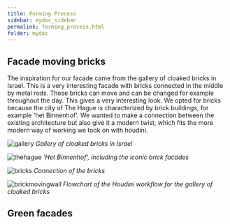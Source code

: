 ```yaml
---
title: Forming Process
sidebar: mydoc_sidebar
permalink: forming_process.html
folder: mydoc
---
```


## Facade moving bricks
The inspiration for our facade came from the gallery of cloaked bricks in Israel. This is a very interesting facade with bricks connected in the middle by metal rods. These bricks can move and can be changed for example throughout the day. This gives a very interesting look. 
We opted for bricks because the city of The Hague is characterized by brick buildings, for example 'het Binnenhof'.  We wanted to make a connection between the existing architecture but also give it a modern twist, which fits the more modern way of working we took on with houdini.

![gallery](/images/galleryofcloakedbricks.jpg)
*Gallery of cloaked bricks in Israel*

![thehague](/images/thehague.jpg)
*'Het Binnenhof', including the iconic brick facades*

![bricks](/images/bricks.jpg)
*Connection of the bricks*

![brickmovingwall](/images/brickmovingwall.jpg)
*Flowchart of the Houdini workflow for the gallery of cloaked bricks*

## Green facades
